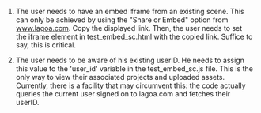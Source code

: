 
1. The user needs to have an embed iframe from an existing scene. This can only 
be achieved by using the "Share or Embed" option from www.lagoa.com. Copy the 
displayed link. Then, the user needs to set the iframe element in test_embed_sc.html 
with the copied link. Suffice to say, this is critical.


2. The user needs to be aware of his existing userID. He needs to assign this value to 
the 'user_id' variable in the test_embed_sc.js file. This is the only way to view their 
associated projects and uploaded assets. Currently, there is a facility that may circumvent 
this: the code actually queries the current user signed on to lagoa.com and fetches their userID.